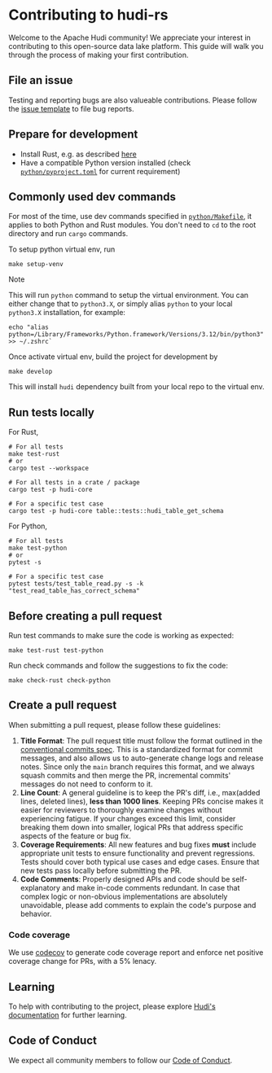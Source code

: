 <!--
  ~ Licensed to the Apache Software Foundation (ASF) under one
  ~ or more contributor license agreements.  See the NOTICE file
  ~ distributed with this work for additional information
  ~ regarding copyright ownership.  The ASF licenses this file
  ~ to you under the Apache License, Version 2.0 (the
  ~ "License"); you may not use this file except in compliance
  ~ with the License.  You may obtain a copy of the License at
  ~
  ~   http://www.apache.org/licenses/LICENSE-2.0
  ~
  ~ Unless required by applicable law or agreed to in writing,
  ~ software distributed under the License is distributed on an
  ~ "AS IS" BASIS, WITHOUT WARRANTIES OR CONDITIONS OF ANY
  ~ KIND, either express or implied.  See the License for the
  ~ specific language governing permissions and limitations
  ~ under the License.
-->

# Contributing to hudi-rs

Welcome to the Apache Hudi community! We appreciate your interest in contributing to this open-source data lake
platform. This guide will walk you through the process of making your first contribution.

## File an issue

Testing and reporting bugs are also valueable contributions. Please follow
the [issue template](https://github.com/apache/hudi-rs/issues/new?template=bug_report.yml) to file bug reports.

## Prepare for development

- Install Rust, e.g. as described [here](https://doc.rust-lang.org/cargo/getting-started/installation.html)
- Have a compatible Python version installed (check [`python/pyproject.toml`](./python/pyproject.toml) for current
  requirement)

## Commonly used dev commands

For most of the time, use dev commands specified in [`python/Makefile`](./python/Makefile), it applies to both Python
and Rust modules. You don't need to `cd` to the root directory and run `cargo` commands.

To setup python virtual env, run

```shell
make setup-venv
```

> [!NOTE]
> This will run `python` command to setup the virtual environment. You can either change that to `python3.X`,
> or simply alias `python` to your local `python3.X` installation, for example:
> ```shell
> echo "alias python=/Library/Frameworks/Python.framework/Versions/3.12/bin/python3" >> ~/.zshrc`
> ```

Once activate virtual env, build the project for development by

```shell
make develop
```

This will install `hudi` dependency built from your local repo to the virtual env.

## Run tests locally

For Rust,

```shell
# For all tests
make test-rust
# or
cargo test --workspace

# For all tests in a crate / package
cargo test -p hudi-core

# For a specific test case
cargo test -p hudi-core table::tests::hudi_table_get_schema
```

For Python,

```shell
# For all tests
make test-python
# or
pytest -s

# For a specific test case
pytest tests/test_table_read.py -s -k "test_read_table_has_correct_schema"
```

## Before creating a pull request

Run test commands to make sure the code is working as expected:

```shell
make test-rust test-python
```

Run check commands and follow the suggestions to fix the code:

```shell
make check-rust check-python
```

## Create a pull request

When submitting a pull request, please follow these guidelines:

1. **Title Format**: The pull request title must follow the format outlined in
   the [conventional commits spec](https://www.conventionalcommits.org). This is a standardized format for commit
   messages, and also allows us to auto-generate change logs and release notes. Since only the `main` branch requires
   this format, and we always squash commits and then merge the PR, incremental commits' messages do not need to conform
   to it.
2. **Line Count**: A general guideline is to keep the PR's diff, i.e., max(added lines, deleted lines), **less than 1000
   lines**. Keeping PRs concise makes it easier for reviewers to thoroughly examine changes without experiencing
   fatigue. If your changes exceed this limit, consider breaking them down into smaller, logical PRs that address
   specific aspects of the feature or bug fix.
3. **Coverage Requirements**: All new features and bug fixes **must** include appropriate unit tests to ensure
   functionality and prevent regressions. Tests should cover both typical use cases and edge cases. Ensure that new
   tests pass locally before submitting the PR.
4. **Code Comments**: Properly designed APIs and code should be self-explanatory and make in-code comments redundant. In
   case that complex logic or non-obvious implementations are absolutely unavoidable, please add comments to explain the
   code's purpose and behavior.

### Code coverage

We use [codecov](https://app.codecov.io/github/apache/hudi-rs) to generate code coverage report and enforce net positive
coverage change for PRs, with a 5% lenacy.

## Learning

To help with contributing to the project, please explore [Hudi's documentation](https://hudi.apache.org/docs/overview)
for further learning.

## Code of Conduct

We expect all community members to follow
our [Code of Conduct](https://www.apache.org/foundation/policies/conduct.html).

